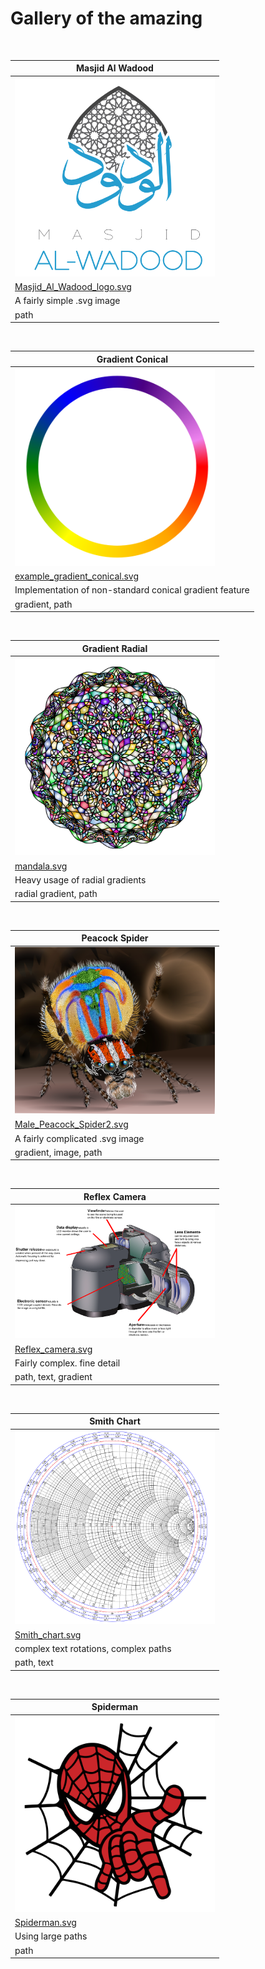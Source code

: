 # Gallery of the amazing
</br>

| Masjid Al Wadood |
|-------------------------------|
| <img src="alwadood_logo.png" alt="alwadood" width=320/> |
| <a href="Masjid_Al_Wadood_logo.svg">Masjid_Al_Wadood_logo.svg</a>
|A fairly simple .svg image|
|path|
</br>

| Gradient Conical |
|-------------------------------|
| <img src="conical_gradient.png" alt="conical_gradient" width=320/> |
| <a href="example_gradient_conical.svg">example_gradient_conical.svg</a>
|Implementation of non-standard conical gradient feature|
|gradient, path|
</br>

| Gradient Radial |
|-------------------------------|
| <img src="mandala.png" alt="radial_gradient" width=320/> |
| <a href="mandala.svg">mandala.svg</a>
|Heavy usage of radial gradients|
|radial gradient, path|
</br>


| Peacock Spider |
|-------------------------------|
| <img src="peacockspider.png" alt="peacockspider" width=320/> |
| <a href="Male_peacock_spider2.svg">Male_Peacock_Spider2.svg</a>
|A fairly complicated .svg image|
|gradient, image, path|
</br>

| Reflex Camera |
|-------------------------------|
| <img src="reflexcamera.png" alt="reflexcamera" width=320/> |
| <a href="Reflex_camera.svg">Reflex_camera.svg</a>
|Fairly complex. fine detail|
|path, text, gradient|
</br>

| Smith Chart |
|-------------------------------|
| <img src="smithchart.png" alt="smithchart" width=320/> |
| <a href="Smith_chart.svg">Smith_chart.svg</a>
|complex text rotations, complex paths|
|path, text|
</br>

| Spiderman |
|-------------------------------|
| <img src="spiderman.png" alt="spiderman" width=320/> |
| <a href="Spiderman.svg">Spiderman.svg</a>
|Using large paths|
|path|
</br>



